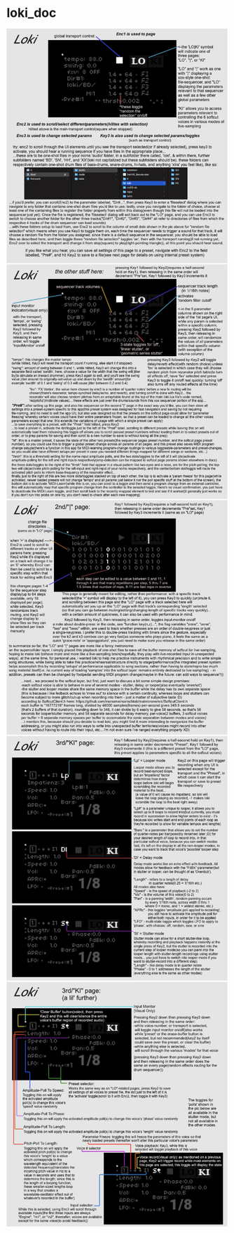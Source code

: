 # loki_doc
![](https://github.com/RajaTheResidentAlien/loki_doc/blob/main/Loki1.png?raw=true)
![](https://github.com/RajaTheResidentAlien/loki_doc/blob/main/Loki2.png?raw=true)
![](https://github.com/RajaTheResidentAlien/loki_doc/blob/main/Loki3.png?raw=true)
![](https://github.com/RajaTheResidentAlien/loki_doc/blob/main/Loki4.png?raw=true)
![](https://github.com/RajaTheResidentAlien/loki_doc/blob/main/Loki5.png?raw=true)
